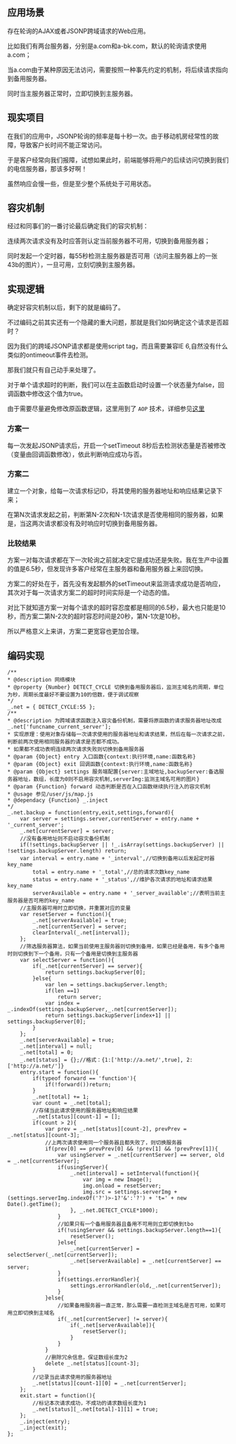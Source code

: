 
## 应用场景

存在轮询的AJAX或者JSONP跨域请求的Web应用。

比如我们有两台服务器，分别是a.com和a-bk.com，默认的轮询请求使用a.com；

当a.com由于某种原因无法访问，需要按照一种事先约定的机制，将后续请求指向到备用服务器。

同时当主服务器正常时，立即切换到主服务器。

## 现实项目

在我们的应用中，JSONP轮询的频率是每十秒一次。由于移动机房经常性的故障，导致客户长时间不能正常访问。

于是客户经常向我们报障，试想如果此时，前端能够将用户的后续访问切换到我们的电信服务器，那该多好啊！

虽然响应会慢一些，但是至少整个系统处于可用状态。

## 容灾机制

经过和同事们的一番讨论最后确定我们的容灾机制：

连续两次请求没有及时应答则认定当前服务器不可用，切换到备用服务器；

同时发起一个定时器，每55秒检测主服务器是否可用（访问主服务器上的一张43b的图片），一旦可用，立刻切换到主服务器。

## 实现逻辑

确定好容灾机制以后，剩下的就是编码了。

不过编码之前其实还有一个隐藏的重大问题，那就是我们如何确定这个请求是否超时？

因为我们的跨域JSONP请求都是使用script tag，而且需要兼容IE 6,自然没有什么类似的ontimeout事件去检测。

那我们就只有自己动手来处理了。

对于单个请求超时的判断，我们可以在主函数启动时设置一个状态量为false，回调函数中修改这个值为true。

由于需要尽量避免修改原函数逻辑，这里用到了 `AOP` 技术，详细参见[这里](http://xugaofan.github.com/javascript/2012/03/18/AOP-in-JavaScript/)

### 方案一

每一次发起JSONP请求后，开启一个setTimeout 8秒后去检测状态量是否被修改（变量由回调函数修改），依此判断响应成功与否。

### 方案二

建立一个对象，给每一次请求标记ID，将其使用的服务器地址和响应结果记录下来；

在第N次请求发起之前，判断第N-2次和N-1次请求是否使用相同的服务器，如果是，当这两次请求都没有及时响应时切换到备用服务器。

### 比较结果

方案一对每次请求都在下一次轮询之前就决定它是成功还是失败。我在生产中设置的值是6.5秒，但发现许多客户经常在主服务器和备用服务器上来回切换。

方案二的好处在于，首先没有发起额外的setTimeout来监测请求成功是否响应，其次对于每一次请求方案二的超时时间实际是一个动态的值。

对比下就知道方案一对每个请求的超时容忍度都是相同的6.5秒，最大也只能是10秒，而方案二第N-2次的超时容忍时间是20秒，第N-1次是10秒。

所以严格意义上来讲，方案二更宽容也更加合理。

## 编码实现

	/**
	* @description 网络模块
	* @property {Number} DETECT_CYCLE 切换到备用服务器后，监测主域名的周期，单位为秒，周期长度最好不要设置为10的倍数，便于调试观察
	*/
	_.net = { DETECT_CYCLE:55 };
	/**
	* @description 为跨域请求函数注入容灾备份机制，需要将原函数的请求服务器地址改成_.net['funcname_current_server'];
	* 实现原理：使用对象存储每一次请求使用的服务器地址和请求结果，然后在每一次请求之前，判断前两次使用相同服务器的请求是否都不成功。
	* 如果都不成功表明连续两次请求失败则切换到备用服务器
	* @param {Object} entry 入口函数{context:执行环境,name:函数名称}
	* @param {Object} exit 回调函数{context:执行环境,name:函数名称}
	* @param {Object} settings 服务端配置{server:主域地址,backupServer:备选服务器地址，数组，长度为0则不启用容灾机制,serverImg:监测主域名可用的图片}
	* @param {Function} forward 动态判断是否在入口函数继续执行注入的容灾机制
	* @usage 参见/user/js/map.js
	* @dependacy {Function} _.inject
	*/
	_.net.backup = function(entry,exit,settings,forward){
		var server = settings.server,currentServer = entry.name + '_current_server';
		_.net[currentServer] = server;
		//没有备用地址则不启动容灾备份机制
		if(!settings.backupServer || !_.isArray(settings.backupServer) || !settings.backupServer.length) return;
		var interval = entry.name + '_interval',//切换到备用以后发起定时器key_name
			total = entry.name + '_total',//总的请求次数key_name
			status = entry.name + '_status',//维护各次请求的地址和请求结果key_name
			serverAvailable = entry.name + '_server_available';//表明当前主服务器是否可用的key_name
		//主服务器可用时立即切换，并重置对应的变量
		var resetServer = function(){
			_.net[serverAvailable] = true;
			_.net[currentServer] = server;
			clearInterval(_.net[interval]);
		};
		//筛选服务器算法，如果当前使用主服务器则切换到备用，如果已经是备用，有多个备用时则切换到下一个备用，只有一个备用是切换到主服务器
		var selectServer = function(){
			if(_.net[currentServer] == server){
				return settings.backupServer[0];
			}else{
				var len = settings.backupServer.length;
				if(len ==1)
					return server;
				var index = _.indexOf(settings.backupServer,_.net[currentServer]);
				return settings.backupServer[index+1] || settings.backupServer[0];
			}
		};
		_.net[serverAvailable] = true;
		_.net[interval] = null;
		_.net[total] = 0;
		_.net[status] = {};//格式：{1:['http://a.net/',true], 2:['http://a.net/']}
		entry.start = function(){
			if(typeof forward == 'function'){
				if(!forward())return;
			}
			_.net[total] += 1;
			var count = _.net[total];
			//存储当此请求使用的服务器地址和响应结果
			_.net[status][count-1] = [];
			if(count > 2){
				var prev = _.net[status][count-2], prevPrev = _.net[status][count-3];
				//上两次请求使用同一个服务器且都失败了，则切换服务器
				if(prev[0] == prevPrev[0] && !prev[1] && !prevPrev[1]){
					var usingServer = _.net[currentServer] == server, old = _.net[currentServer];
					if(usingServer){
						_.net[interval] = setInterval(function(){ 
							var img = new Image();
							img.onload = resetServer;
							img.src = settings.serverImg + (settings.serverImg.indexOf('?')>-1?'&':'?') + 't=' + new Date().getTime();
						}, _.net.DETECT_CYCLE*1000);
					}
					//如果只有一个备用服务器且备用不可用则立即切换到tbo
					if(!usingServer && settings.backupServer.length==1){
						resetServer();
					}else{
						_.net[currentServer] = selectServer(_.net[currentServer]);
						_.net[serverAvailable] = _.net[currentServer] == server;
					}
					if(settings.errorHandler){
						settings.errorHandler(old,_.net[currentServer]);
					}
				}else{
					//如果备用服务器一直正常，那么需要一直检测主域名是否可用，如果可用立即切换到主域名
					if(_.net[currentServer] != server){
						if(_.net[serverAvailable]){
							resetServer();
						}
					}
				}
				//删除冗余信息，保证数组长度为2
				delete _.net[status][count-3];
			}
			//记录当此请求使用的服务器地址
			_.net[status][count-1][0] = _.net[currentServer];
		};
		exit.start = function(){
			//标记本次请求成功，不成功的请求数组长度为1
			_.net[status][_.net[total]-1][1] = true;
		};
		_.inject(entry);
		_.inject(exit);
	};

















